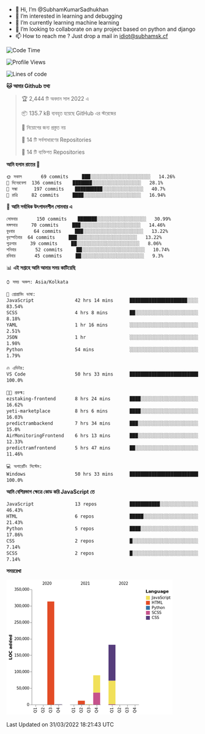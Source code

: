 - 👋 Hi, I’m @SubhamKumarSadhukhan
- 👀 I’m interested in learning and debugging
- 🌱 I’m currently learning machine learning
- 💞️ I’m looking to collaborate on any project based on python and django
- 📫 How to reach me ?
      Just drop a mail in idiot@subhamsk.cf

<!---
SubhamKumarSadhukhan/SubhamKumarSadhukhan is a ✨ special ✨ repository because its `README.md` (this file) appears on your GitHub profile.
You can click the Preview link to take a look at your changes.
--->


<!--START_SECTION:waka-->
![Code Time](http://img.shields.io/badge/Code%20Time-382%20hrs%2013%20mins-blue)

![Profile Views](http://img.shields.io/badge/%E0%A6%AA%E0%A7%8D%E0%A6%B0%E0%A7%8B%E0%A6%AB%E0%A6%BE%E0%A6%87%E0%A6%B2%20%E0%A6%A6%E0%A6%B0%E0%A7%8D%E0%A6%B6%E0%A6%A8-2-blue)

![Lines of code](https://img.shields.io/badge/%E0%A6%B9%E0%A7%8D%E0%A6%AF%E0%A6%BE%E0%A6%B2%E0%A7%8B%20%E0%A6%93%E0%A6%AF%E0%A6%BC%E0%A6%BE%E0%A6%B0%E0%A7%8D%E0%A6%B2%E0%A7%8D%E0%A6%A1%20%E0%A6%A5%E0%A7%87%E0%A6%95%E0%A7%87%20%E0%A6%86%E0%A6%AE%E0%A6%BF%20%E0%A6%B2%E0%A6%BF%E0%A6%96%E0%A7%87%E0%A6%9B%E0%A6%BF-598%20Thousand%20%E0%A6%95%E0%A7%8B%E0%A6%A1%E0%A7%87%E0%A6%B0%20%E0%A6%B2%E0%A6%BE%E0%A6%87%E0%A6%A8-blue)

**🐱 আমার Github তথ্য** 

> 🏆 2,444 টি অবদান সাল 2022 এ
 > 
> 📦 135.7 kB ব্যবহৃত হয়েছে GitHub এর স্টরেজের 
 > 
> 🚫 নিয়োগের জন্য প্রস্তুত নয়
 > 
> 📜 14 টি সর্বসাধারণের Repositories 
 > 
> 🔑 14 টি ব্যক্তিগত Repositories  
 > 
**আমি হলাম রাতের 🦉** 

```text
🌞 সকাল       69 commits     ███░░░░░░░░░░░░░░░░░░░░░░   14.26% 
🌆 দিনেরবেলা  136 commits    ███████░░░░░░░░░░░░░░░░░░   28.1% 
🌃 সন্ধা      197 commits    ██████████░░░░░░░░░░░░░░░   40.7% 
🌙 রাত্রি     82 commits     ████░░░░░░░░░░░░░░░░░░░░░   16.94%

```
📅 **আমি সর্বাধিক উৎপাদনশীল সোমবার এ** 

```text
সোমবার       150 commits    ███████░░░░░░░░░░░░░░░░░░   30.99% 
মঙ্গলবার     70 commits     ███░░░░░░░░░░░░░░░░░░░░░░   14.46% 
বুধবার       64 commits     ███░░░░░░░░░░░░░░░░░░░░░░   13.22% 
বৃহস্পতিবার  64 commits     ███░░░░░░░░░░░░░░░░░░░░░░   13.22% 
শুক্রবার     39 commits     ██░░░░░░░░░░░░░░░░░░░░░░░   8.06% 
শনিবার       52 commits     ██░░░░░░░░░░░░░░░░░░░░░░░   10.74% 
রবিবার       45 commits     ██░░░░░░░░░░░░░░░░░░░░░░░   9.3%

```


📊 **এই সপ্তাহে আমি আমার সময় কাটিয়েছি** 

```text
⌚︎ সময় অঞ্চল: Asia/Kolkata

💬 প্রোগ্রামিং ভাষা: 
JavaScript               42 hrs 14 mins      █████████████████████░░░░   83.54% 
SCSS                     4 hrs 8 mins        ██░░░░░░░░░░░░░░░░░░░░░░░   8.18% 
YAML                     1 hr 16 mins        ░░░░░░░░░░░░░░░░░░░░░░░░░   2.51% 
JSON                     1 hr                ░░░░░░░░░░░░░░░░░░░░░░░░░   1.98% 
Python                   54 mins             ░░░░░░░░░░░░░░░░░░░░░░░░░   1.79%

🔥 এডিটর: 
VS Code                  50 hrs 33 mins      █████████████████████████   100.0%

🐱‍💻 প্রকল্ম: 
ezstaking-frontend       8 hrs 24 mins       ████░░░░░░░░░░░░░░░░░░░░░   16.62% 
yeti-marketplace         8 hrs 6 mins        ████░░░░░░░░░░░░░░░░░░░░░   16.03% 
predictrambackend        7 hrs 34 mins       ███░░░░░░░░░░░░░░░░░░░░░░   15.0% 
AirMonitoringFrontend    6 hrs 13 mins       ███░░░░░░░░░░░░░░░░░░░░░░   12.33% 
predictramfrontend       5 hrs 47 mins       ██░░░░░░░░░░░░░░░░░░░░░░░   11.46%

💻 অপারেটিং সিস্টেম: 
Windows                  50 hrs 33 mins      █████████████████████████   100.0%

```

**আমি বেশিরভাগ ক্ষেত্রে কোড করি JavaScript তে** 

```text
JavaScript               13 repos            ███████████░░░░░░░░░░░░░░   46.43% 
HTML                     6 repos             █████░░░░░░░░░░░░░░░░░░░░   21.43% 
Python                   5 repos             ████░░░░░░░░░░░░░░░░░░░░░   17.86% 
CSS                      2 repos             █░░░░░░░░░░░░░░░░░░░░░░░░   7.14% 
SCSS                     2 repos             █░░░░░░░░░░░░░░░░░░░░░░░░   7.14%

```


**সময়রেখা**

![Chart not found](https://raw.githubusercontent.com/SubhamKumarSadhukhan/SubhamKumarSadhukhan/main/charts/bar_graph.png) 


 Last Updated on 31/03/2022 18:21:43 UTC
<!--END_SECTION:waka-->
